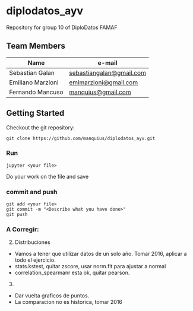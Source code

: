 # diplodatos_ayv
Repository for group 10 of DiploDatos FAMAF


## Team Members
|         Name       |          e-mail           |
| ------------------ | ------------------------- |
|  Sebastian Galan   | sebastiangalan@gmail.com  |
| Emiliano Marzioni  |   emimarzioni@gmail.com   |
|  Fernando Mancuso  |    manquius@gmail.com     |


## Getting Started

Checkout the git repository:

```
git clone https://github.com/manquius/diplodatos_ayv.git
```

### Run 

```
jupyter <your file>
```

Do your work on the file and save

### commit and push 

```
git add <your file>
git commit -m "<Describe what you have done>"
git push
```
### A Corregir:

  2. Distribuciones
   - Vamos a tener que utilizar datos de un solo año. Tomar 2016, aplicar a todo el ejercicio.
   - stats.kstest, quitar zscore, usar norm.fit para ajustar a normal
   - correlation_spearmanr esta ok, quitar pearson.

 3.
   - Dar vuelta graficos de puntos.
   - La comparacion no es historica, tomar 2016
 

  
	
